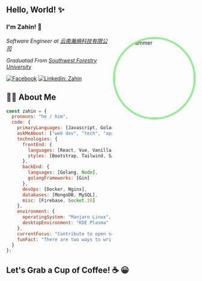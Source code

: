 ## Hello, World! ✨
### I'm Zahin! 👋

<img align='right' style="border: 5px solid lightgreen; border-radius: 100%;" src="https://media.giphy.com/media/ZVik7pBtu9dNS/giphy.gif" width="210" alt="programmer">
<p><em>Software Engineer at <a href="https://github.com/hancens-cn">云南瀚熵科技有限公司</a></em></p>  
<p><em>Graduatad From <a href="http://www.swfu.edu.cn/">Southwest Forestry University</a></em></p>

[![Facebook](https://img.shields.io/badge/Zahin-blue?style=social&logo=facebook)](https://facebook.com/wase.zahin/)
[![Linkedin: Zahin](https://img.shields.io/badge/-Zahin-blue?style=flat-square&logo=Linkedin&logoColor=white&link=https://www.linkedin.com/in/zahin/)](https://linkedin.com/in/zahin1010101/)

## 👩‍💻 About Me

```javascript
const zahin = {
  pronouns: "he / him",
  code: {
    primaryLanguages: [Javascript, Golang, Flutter],
    askMeAbout: ["web dev", "tech", "app dev"],
    technologies: {
      frontEnd: {
        languages: [React, Vue, VanillaJs],
        styles: [Bootstrap, Tailwind, SASS]
      },
      backEnd: {
        languages: [Golang, Node],
        golangFrameworks: [Gin]
      },
      devOps: [Docker, Nginx],
      databases: [MongoDB, MySQL],
      misc: [Firebase, Socket.IO]
    },
    environment: {
      operatingSystem: "Manjaro Linux",
      desktopEnvironment: "KDE Plasma"
    },
    currentFocus: "Contribute to open source and give back to the community",
    funFact: "There are two ways to write error-free programs; only the third one works"
  }
};

```

## Let's Grab a Cup of Coffee! ☕️ &#x1F600;
